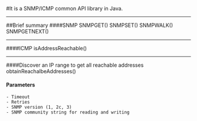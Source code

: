#It is a SNMP/ICMP common API library in Java.


----------

##Brief summary 
####SNMP
	SNMPGET()
	SNMPSET()
	SNMPWALK()
	SNMPGETNEXT()

----------

####ICMP
	isAddressReachable()

----------

####Discover an IP range to get all reachable addresses
	obtainReachalbeAddresses()

#### Parameters
	- Timeout
	- Retries 
	- SNMP version (1, 2c, 3)
	- SNMP community string for reading and writing 
